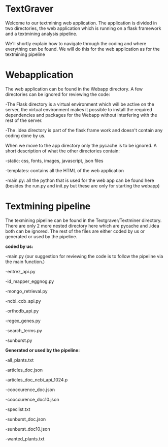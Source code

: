 # TextGraver
Welcome to our textmining web application. The application is divided in two directories, the web application which is running on a flask framework and a textmining analysis pipeline.

We'll shortly explain how to navigate through the coding and where everything can be found. We will do this for the web application as for the textmining pipeline

# Webapplication
The web application can be found in the Webapp directory. A few directories can be ignored for reviewing the code: 

-The Flask directory is a virtual environment which will be active on the server, the virtual environment makes it possible to install the required dependencies and packages for the Webapp without interfering with the rest of the server. 

-The .idea directory is part of the flask frame work and doesn't contain any coding done by us.

When we move to the app directory only the pycache is to be ignored. A short description of what the other directories contain:

-static: css, fonts, images, javascript, json files 

-templates: contains all the HTML of the web application

-main.py: all the python that is used for the web app can be found here (besides the run.py and init.py but these are only for starting the webapp)

# Textmining pipeline
The texmining pipeline can be found in the Textgraver/Textminer directory. There are only 2 more nested directory here which are pycache and .idea both can be ignored. The rest of the files are either coded by us or generated or used by the pipeline.

__coded by us:__

-main.py (our suggestion for reviewing the code is to follow the pipeline via the main function.)

-entrez_api.py

-id_mapper_eggnog.py

-mongo_retrieval.py

-ncbi_ccb_api.py

-orthodb_api.py

-regex_genes.py

-search_terms.py

-sunburst.py


__Generated or used by the pipeline:__

-all_plants.txt

-articles_doc.json

-articles_doc_ncbi_api_1024.p

-cooccurence_doc.json

-cooccurence_doc10.json

-speclist.txt

-sunburst_doc.json

-sunburst_doc10.json

-wanted_plants.txt





